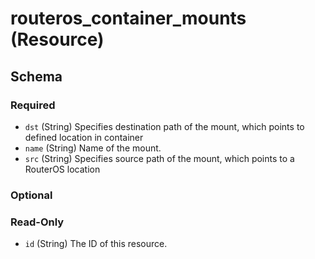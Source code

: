 # routeros_container_mounts (Resource)




<!-- schema generated by tfplugindocs -->
## Schema

### Required

- `dst` (String) Specifies destination path of the mount, which points to defined location in container
- `name` (String) Name of the mount.
- `src` (String) Specifies source path of the mount, which points to a RouterOS location

### Optional


### Read-Only

- `id` (String) The ID of this resource.


